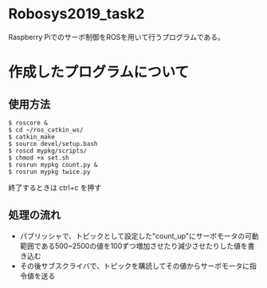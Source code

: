 # Robosys2019_task2
Raspberry Piでのサーボ制御をROSを用いて行うプログラムである。
# 作成したプログラムについて
## 使用方法
~~~
$ roscore &
$ cd ~/ros_catkin_ws/
$ catkin_make
$ source devel/setup.bash
$ roscd mypkg/scripts/
$ chmod +x set.sh
$ rosrun mypkg count.py &
$ rosrun mypkg twice.py
~~~
終了するときは ctrl+c を押す
## 処理の流れ
* パブリッシャで、トピックとして設定した"count_up"にサーボモータの可動範囲である500~2500の値を100ずつ増加させたり減少させたりした値を書き込む
* その後サブスクライバで、トピックを購読してその値からサーボモータに指令値を送る
